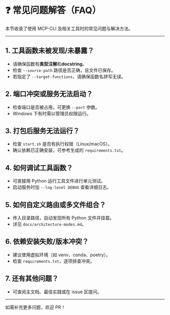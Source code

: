# ❓ 常见问题解答（FAQ）

本节收录了使用 MCP-CLI 及相关工具时的常见问题与解决方法。

---

## 1. 工具函数未被发现/未暴露？
- 请确保函数有**类型注解**和**docstring**。
- 检查 `--source-path` 路径是否正确，且文件已保存。
- 若指定了 `--target-functions`，请确保函数名拼写无误。

## 2. 端口冲突或服务无法启动？
- 检查端口是否被占用，可更换 `--port` 参数。
- Windows 下有时需以管理员权限运行。

## 3. 打包后服务无法运行？
- 检查 `start.sh` 是否有执行权限（Linux/macOS）。
- 确认依赖已正确安装，可参考生成的 `requirements.txt`。

## 4. 如何调试工具函数？
- 可直接用 Python 运行工具文件进行单元测试。
- 启动服务时加 `--log-level DEBUG` 查看详细日志。

## 5. 如何自定义路由或多文件组合？
- 传入目录路径，自动发现所有 Python 文件并挂载。
- 详见 `docs/architecture-modes.md`。

## 6. 依赖安装失败/版本冲突？
- 建议使用虚拟环境（如 venv、conda、poetry）。
- 检查 `requirements.txt`，逐项排查冲突。

## 7. 还有其他问题？
- 可查阅主文档、最佳实践或在 issue 区提问。

---

如需补充更多问题，欢迎 PR！
